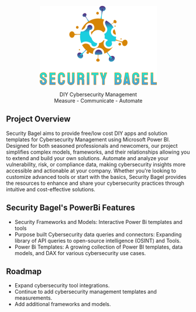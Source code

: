 <p align="center">
  <img src="https://github.com/SecurityBagel/SecurityBagel/blob/main/SecurityBagel.png"/>
</p>

<p align="center">
  DIY Cybersecurity Management
  <br>Measure - Communicate - Automate
</p>


## Project Overview

Security Bagel aims to provide free/low cost DIY apps and solution templates for Cybersecurity Management using Microsoft Power BI. Designed for both seasoned professionals and newcomers, our project simplifies complex models, frameworks, and their relationships allowing you to extend and build your own solutions. Automate and analyze your vulnerability, risk, or compliance data, making cybersecurity insights more accessible and actionable at your company. Whether you're looking to customize advanced tools or start with the basics, Security Bagel provides the resources to enhance and share your cybersecurity practices through intuitive and cost-effective solutions.

## Security Bagel's PowerBi Features

- Security Frameworks and Models: Interactive Power Bi templates and tools 
- Purpose built Cybersecurity data queries and connectors: Expanding library of API queries to open-source intelligence (OSINT) and Tools. 
- Power Bi Templates: A growing collection of Power BI templates, data models, and DAX for various cybersecurity use cases.

## Roadmap

- Expand cybersecurity tool integrations.
- Continue to add cybersecurity management templates and measurements.
- Add additional frameworks and models.
